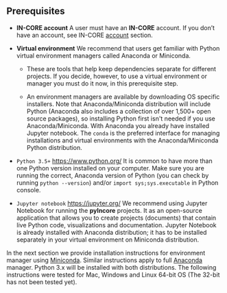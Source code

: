 ## Prerequisites

- **IN-CORE account**
    A user must have an **IN-CORE** account. If you don’t have an account, see IN-CORE [account](account) section.

- **Virtual environment**
    We recommend that users get familiar with Python virtual environment managers called Anaconda or Miniconda.

    * These are tools that help keep dependencies separate for different projects. If you decide, however, to use 
    a virtual environment or manager you must do it now, in this prerequisite step.

    * An environment managers are available by downloading OS specific installers. Note that Anaconda/Miniconda 
    distribution will include Python (Anaconda also includes a collection of over 1,500+ open source packages), so installing Python first isn't needed if you use Anaconda/Miniconda. With Anaconda you already have installed Jupyter notebook. The `conda` is the preferred interface for managing installations and virtual environments with the Anaconda/Miniconda Python distribution.

- `Python 3.5+` <https://www.python.org/>
    It is common to have more than one Python version installed on your computer. Make sure you are running 
    the correct, Anaconda version of Python (you can check by running `python --version`) 
    and/or `import sys;sys.executable` in Python console.

- `Jupyter notebook` <https://jupyter.org/>
    We recommend using Jupyter Notebook for running the **pyIncore** projects. It as an open-source application 
    that allows you to create projects (documents) that contain live Python code, visualizations and documentation. 
    Jupyter Notebook is already installed with Anaconda distribution; it has to be installed separately 
    in your virtual environment on Miniconda distribution.

In the next section we provide installation instructions for environment manager using [Miniconda](https://docs.conda.io/en/latest/miniconda.html/). Similar instructions apply to full [Anaconda](https://docs.anaconda.com/anaconda/install/) manager. Python 3.x will be installed with both distributions. The following instructions were tested for Mac, Windows and Linux 64-bit OS (The 32-bit has not been tested yet).

